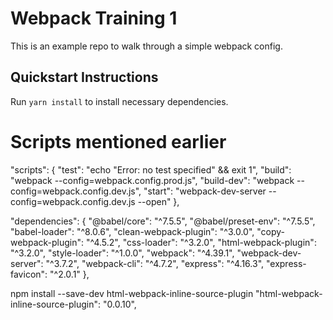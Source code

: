 # Webpack Training 1

This is an example repo to walk through a simple webpack config.

## Quickstart Instructions

Run `yarn install` to install necessary dependencies.


Scripts mentioned earlier
==========================
  "scripts": {
    "test": "echo \"Error: no test specified\" && exit 1",
    "build": "webpack --config=webpack.config.prod.js",
    "build-dev": "webpack --config=webpack.config.dev.js",
    "start": "webpack-dev-server --config=webpack.config.dev.js --open"
  },


  "dependencies": {
    "@babel/core": "^7.5.5",
    "@babel/preset-env": "^7.5.5",
    "babel-loader": "^8.0.6",
    "clean-webpack-plugin": "^3.0.0",
    "copy-webpack-plugin": "^4.5.2",
    "css-loader": "^3.2.0",
    "html-webpack-plugin": "^3.2.0",
    "style-loader": "^1.0.0",
    "webpack": "^4.39.1",
    "webpack-dev-server": "^3.7.2",
    "webpack-cli": "^4.7.2",
    "express": "^4.16.3",
    "express-favicon": "^2.0.1"
  },

npm install --save-dev html-webpack-inline-source-plugin 
  "html-webpack-inline-source-plugin": "0.0.10",